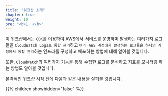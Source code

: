 ```yaml
---
title: "워크샵 소개"
chapter: true
weight: 10
pre: "<b>1. </b>"
---
```


이 워크샵에서는 `CDK`를 이용하여 AWS에서 서비스를 운영하며 발생하는 여러가지 로그들을 `CloudWatch Logs로 통합 관리`하고 `여러 AWS 계정에서 발생하는 로그들을 하나의 계정에서 통합 관리`하는 인프라를 구성하고 배포하는 방법에 대해 알아볼 것입니다.

또한, `CloudWatch`의 여러가지 기능을 통해 수집한 로그를 분석하고 지표를 모니터링 하는 방법도 알아볼 것입니다.

본격적인 워크샵 시작 전에 다음과 같은 내용을 살펴볼 것입니다.

{{% children showhidden="false" %}}

